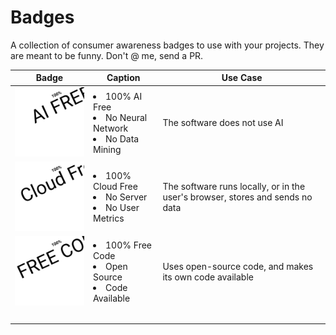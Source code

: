 # Badges

A collection of consumer awareness badges to use with your projects. They are meant to be funny. Don't @ me, send a PR.

| Badge                                                                                                                                                        | Caption                                                         | Use Case                                                                      |
| ------------------------------------------------------------------------------------------------------------------------------------------------------------ | --------------------------------------------------------------- | ----------------------------------------------------------------------------- |
| ![AI Free](./BadgeAiFree.svg)                                                                                                                                | <li/> 100% AI Free <li/> No Neural Network <li/> No Data Mining | The software does not use AI                                                  |
| ![Cloud Free](./BadgeLocal.svg)                                                                                                                              | <li/> 100% Cloud Free <li/> No Server <li/> No User Metrics     | The software runs locally, or in the user's browser, stores and sends no data |
| ![Free Code](./BadgeOpenSource.svg)                                                                                                                          | <li/> 100% Free Code <li/> Open Source <li/> Code Available     | Uses open-source code, and makes its own code available                       |
| &nbsp;&nbsp;&nbsp;&nbsp;&nbsp;&nbsp;&nbsp;&nbsp;&nbsp;&nbsp;&nbsp;&nbsp;&nbsp;&nbsp;&nbsp;&nbsp;&nbsp;&nbsp;&nbsp;&nbsp;&nbsp;&nbsp;&nbsp;&nbsp;&nbsp;&nbsp; |                                                                 |
